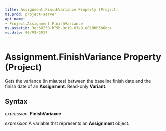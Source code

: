 ```yaml
---
title: Assignment.FinishVariance Property (Project)
ms.prod: project-server
api_name:
- Project.Assignment.FinishVariance
ms.assetid: 3ec68258-b79b-9c19-63e9-e018bb506dc4
ms.date: 06/08/2017
---
```



# Assignment.FinishVariance Property (Project)

Gets the variance (in minutes) between the baseline finish date and the finish date of an **Assignment**. Read-only **Variant**.


## Syntax

 _expression_. **FinishVariance**

 _expression_ A variable that represents an **Assignment** object.


